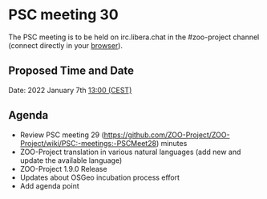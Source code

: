 # PSC meeting 30

The PSC meeting is to be held on irc.libera.chat in the #zoo-project channel (connect directly in your [browser](https://web.libera.chat/#zoo-project)).

## Proposed Time and Date

Date: 2022 January 7th [13:00 (CEST)](https://www.timeanddate.com/worldclock/fixedtime.html?year=2022&month=01&day=07&hour=12&min=0&sec=0&msg=ZOO-Project+PSC+Meeting)

## Agenda

* Review PSC meeting 29 (https://github.com/ZOO-Project/ZOO-Project/wiki/PSC:-meetings:-PSCMeet28) minutes
* ZOO-Project translation in various natural languages (add new and update the available language)
* ZOO-Project 1.9.0 Release
* Updates about OSGeo incubation process effort
* Add agenda point
